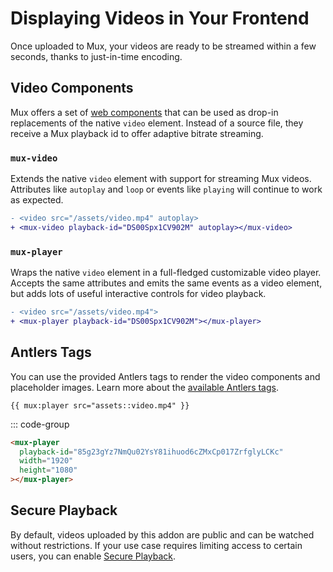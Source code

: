 # Displaying Videos in Your Frontend

Once uploaded to Mux, your videos are ready to be streamed within a few seconds, thanks to just-in-time encoding.

## Video Components

Mux offers a set of [web components](https://github.com/muxinc/elements) that can be used as drop-in
replacements of the native `video` element. Instead of a source file, they receive a Mux playback id to offer
adaptive bitrate streaming.

### `mux-video`

Extends the native `video` element with support for streaming Mux videos. Attributes like `autoplay`
and `loop` or events like `playing` will continue to work as expected.

```diff
- <video src="/assets/video.mp4" autoplay>
+ <mux-video playback-id="DS00Spx1CV902M" autoplay></mux-video>
```

### `mux-player`

Wraps the native `video` element in a full-fledged customizable video player. Accepts the same attributes
and emits the same events as a video element, but adds lots of useful interactive controls for video
playback.

```diff
- <video src="/assets/video.mp4">
+ <mux-player playback-id="DS00Spx1CV902M"></mux-player>
```

## Antlers Tags

You can use the provided Antlers tags to render the video components and placeholder images.
Learn more about the [available Antlers tags](/tags).

```antlers
{{ mux:player src="assets::video.mp4" }}
```

::: code-group

```html [Output]
<mux-player
  playback-id="85g23gYz7NmQu02YsY81ihuod6cZMxCp017ZrfglyLCKc"
  width="1920"
  height="1080"
></mux-player>
```

## Secure Playback

By default, videos uploaded by this addon are public and can be watched without restrictions. If
your use case requires limiting access to certain users, you can enable [Secure Playback](/secure-playback).
